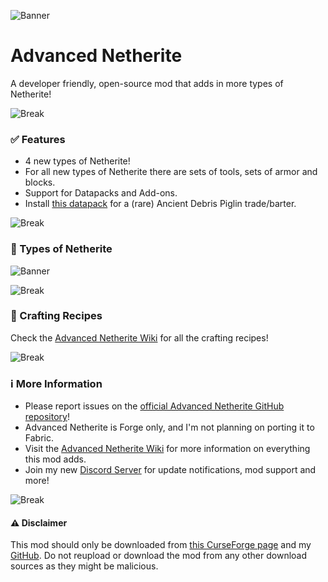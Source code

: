 ![Banner](https://i.postimg.cc/d0MjycfS/background-advancednetherite.png)
# Advanced Netherite

A developer friendly, open-source mod that adds in more types of Netherite!

![Break](https://i.postimg.cc/FKmD9Nbm/advancednetheritebreak.png)
### ✅ Features
* 4 new types of Netherite!
* For all new types of Netherite there are sets of tools, sets of armor and blocks.
* Support for Datapacks and Add-ons.
* Install [this datapack](https://github.com/Autovw/AncientDebrisBarterDatapack/wiki) for a (rare) Ancient Debris Piglin trade/barter.

![Break](https://i.postimg.cc/FKmD9Nbm/advancednetheritebreak.png)
### 💎 Types of Netherite
![Banner](https://i.postimg.cc/gjBv8P6w/types-of-netherite-banner.png)

![Break](https://i.postimg.cc/FKmD9Nbm/advancednetheritebreak.png)
### 🔨 Crafting Recipes
Check the [Advanced Netherite Wiki](https://github.com/Autovw/AdvancedNetherite/wiki/Crafting-Recipes) for all the crafting recipes!

![Break](https://i.postimg.cc/FKmD9Nbm/advancednetheritebreak.png)
### ℹ More Information
* Please report issues on the [official Advanced Netherite GitHub repository](https://github.com/Autovw/AdvancedNetherite/issues)!
* Advanced Netherite is Forge only, and I'm not planning on porting it to Fabric.
* Visit the [Advanced Netherite Wiki](https://github.com/Autovw/AdvancedNetherite/wiki) for more information on everything this mod adds.
* Join my new [Discord Server](https://discord.com/invite/KP3BBatuw5) for update notifications, mod support and more!

![Break](https://i.postimg.cc/FKmD9Nbm/advancednetheritebreak.png)
#### ⚠️ Disclaimer
This mod should only be downloaded from [this CurseForge page](https://www.curseforge.com/minecraft/mc-mods/advanced-netherite) and my [GitHub](https://github.com/Autovw/AdvancedNetherite/releases).
Do not reupload or download the mod from any other download sources as they might be malicious.
